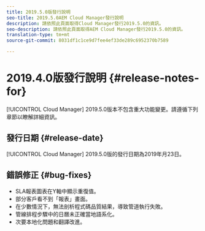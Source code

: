 ```yaml
---
title: 2019.5.0版發行說明
seo-title: 2019.5.0AEM Cloud Manager發行說明
description: 請依照此頁面取得Cloud Manager發行2019.5.0的資訊。
seo-description: 請依照此頁面取得AEM Cloud Manager發行2019.5.0的資訊。
translation-type: tm+mt
source-git-commit: 8031df1c1ce9d7fee4ef33de289c6952370b7589

---
```



# 2019.4.0版發行說明 {#release-notes-for}

[!UICONTROL Cloud Manager] 2019.5.0版本不包含重大功能變更。請遵循下列章節以瞭解詳細資訊。

## 發行日期 {#release-date}

[!UICONTROL Cloud Manager] 2019.5.0版的發行日期為2019年月23日。


## 錯誤修正 {#bug-fixes}

* SLA報表圖表在Y軸中顯示重復值。
* 部分客戶看不到「報表」畫面。
* 在少數情況下，無法剖析程式碼品質結果，導致管道執行失敗。
* 管線排程步驟中的日曆未正確當地語系化。
* 次要本地化問題和翻譯改進。